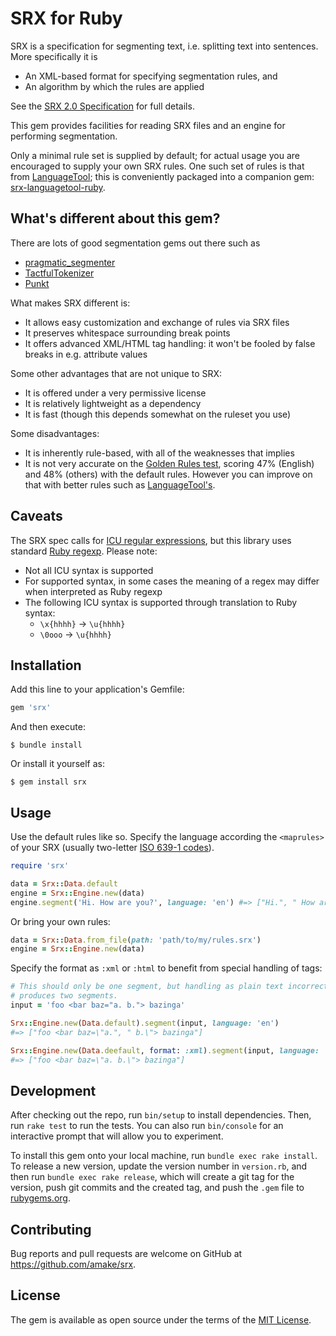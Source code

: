 # SRX for Ruby

SRX is a specification for segmenting text, i.e. splitting text into sentences.
More specifically it is

- An XML-based format for specifying segmentation rules, and
- An algorithm by which the rules are applied

See the [SRX 2.0 Specification](http://www.ttt.org/oscarStandards/srx/srx20.html)
for full details.

This gem provides facilities for reading SRX files and an engine for performing
segmentation.

Only a minimal rule set is supplied by default; for actual usage you are
encouraged to supply your own SRX rules. One such set of rules is that from
[LanguageTool](https://languagetool.org/); this is conveniently packaged into a
companion gem:
[srx-languagetool-ruby](https://github.com/amake/srx-languagetool-ruby).

## What's different about this gem?

There are lots of good segmentation gems out there such as

- [pragmatic_segmenter](https://github.com/diasks2/pragmatic_segmenter)
- [TactfulTokenizer](https://github.com/zencephalon/Tactful_Tokenizer)
- [Punkt](https://github.com/lfcipriani/punkt-segmenter)

What makes SRX different is:

- It allows easy customization and exchange of rules via SRX files
- It preserves whitespace surrounding break points
- It offers advanced XML/HTML tag handling: it won't be fooled by false breaks
  in e.g. attribute values

Some other advantages that are not unique to SRX:

- It is offered under a very permissive license
- It is relatively lightweight as a dependency
- It is fast (though this depends somewhat on the ruleset you use)

Some disadvantages:

- It is inherently rule-based, with all of the weaknesses that implies
- It is not very accurate on the [Golden Rules
  test](https://github.com/diasks2/pragmatic_segmenter#comparison-of-segmentation-tools-libraries-and-algorithms),
  scoring 47% (English) and 48% (others) with the default rules. However you can
  improve on that with better rules such as
  [LanguageTool's](https://github.com/amake/srx-languagetool-ruby).

## Caveats

The SRX spec calls for [ICU regular
expressions](https://unicode-org.github.io/icu/userguide/strings/regexp.html),
but this library uses standard [Ruby
regexp](https://ruby-doc.org/core-2.7.0/Regexp.html). Please note:

- Not all ICU syntax is supported
- For supported syntax, in some cases the meaning of a regex may differ when
  interpreted as Ruby regexp
- The following ICU syntax is supported through translation to Ruby syntax:
  - `\x{hhhh}` → `\u{hhhh}`
  - `\0ooo` → `\u{hhhh}`

## Installation

Add this line to your application's Gemfile:

```ruby
gem 'srx'
```

And then execute:

    $ bundle install

Or install it yourself as:

    $ gem install srx

## Usage

Use the default rules like so. Specify the language according the `<maprules>`
of your SRX (usually two-letter [ISO 639-1
codes](https://en.wikipedia.org/wiki/List_of_ISO_639-1_codes)).

```ruby
require 'srx'

data = Srx::Data.default
engine = Srx::Engine.new(data)
engine.segment('Hi. How are you?', language: 'en') #=> ["Hi.", " How are you?"]
```

Or bring your own rules:

```ruby
data = Srx::Data.from_file(path: 'path/to/my/rules.srx')
engine = Srx::Engine.new(data)
```

Specify the format as `:xml` or `:html` to benefit from special handling of
tags:

```ruby
# This should only be one segment, but handling as plain text incorrectly
# produces two segments.
input = 'foo <bar baz="a. b."> bazinga'

Srx::Engine.new(Data.default).segment(input, language: 'en')
#=> ["foo <bar baz=\"a.", " b.\"> bazinga"]

Srx::Engine.new(Data.deefault, format: :xml).segment(input, language: 'en')
#=> ["foo <bar baz=\"a. b.\"> bazinga"]
```

## Development

After checking out the repo, run `bin/setup` to install dependencies. Then, run
`rake test` to run the tests. You can also run `bin/console` for an interactive
prompt that will allow you to experiment.

To install this gem onto your local machine, run `bundle exec rake install`. To
release a new version, update the version number in `version.rb`, and then run
`bundle exec rake release`, which will create a git tag for the version, push
git commits and the created tag, and push the `.gem` file to
[rubygems.org](https://rubygems.org).

## Contributing

Bug reports and pull requests are welcome on GitHub at
https://github.com/amake/srx.

## License

The gem is available as open source under the terms of the [MIT
License](https://opensource.org/licenses/MIT).
